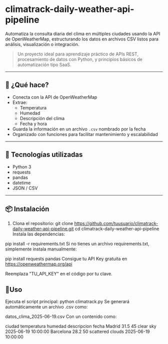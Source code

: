 # climatrack-daily-weather-api-pipeline
Automatiza la consulta diaria del clima en múltiples ciudades usando la API de OpenWeatherMap, estructurando los datos en archivos CSV listos para análisis, visualización o integración.

> Un proyecto ideal para aprendizaje práctico de APIs REST, procesamiento de datos con Python, y principios básicos de automatización tipo SaaS.

---

## 🧠 ¿Qué hace?

- Conecta con la API de OpenWeatherMap
- Extrae:
  - Temperatura
  - Humedad
  - Descripción del clima
  - Fecha y hora
- Guarda la información en un archivo `.csv` nombrado por la fecha
- Organizado con funciones para facilitar mantenimiento y escalabilidad

---

## 🧰 Tecnologías utilizadas

- Python 3
- requests
- pandas
- datetime
- JSON / CSV

---

## 📦 Instalación

1. Clona el repositorio:
git clone https://github.com/tuusuario/climatrack-daily-weather-api-pipeline.git
cd climatrack-daily-weather-api-pipeline
Instala las dependencias:

pip install -r requirements.txt
Si no tienes un archivo requirements.txt, simplemente instala manualmente:


pip install requests pandas
Consigue tu API Key gratuita en https://openweathermap.org/api

Reemplaza "TU_API_KEY" en el código por tu clave.

## 🚀Uso
Ejecuta el script principal:
python climatrack.py
Se generará automáticamente un archivo .csv como:

datos_clima_2025-06-19.csv
Con un contenido como:

ciudad	temperatura	humedad	descripcion	fecha
Madrid	31.5	45	clear sky	2025-06-19 10:00:00
Barcelona	28.2	50	scattered clouds	2025-06-19 10:00:00
